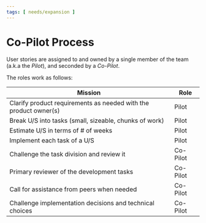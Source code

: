 ```yaml
---
tags: [ needs/expansion ]
---
```


# Co-Pilot Process

User stories are assigned to and owned by a single member of the team (a.k.a the
_Pilot_), and seconded by a _Co-Pilot_.

The roles work as follows:

| Mission | Role |
| --- | --- |
| Clarify product requirements as needed with the product owner(s) | Pilot |
| Break U/S into tasks (small, sizeable, chunks of work) | Pilot |
| Estimate U/S in terms of # of weeks | Pilot |
| Implement each task of a U/S | Pilot |
| Challenge the task division and review it | Co-Pilot |
| Primary reviewer of the development tasks | Co-Pilot |
| Call for assistance from peers when needed | Co-Pilot |
| Challenge implementation decisions and technical choices | Co-Pilot |
